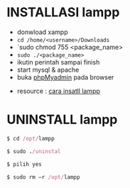 # INSTALLASI lampp

- donwload xampp
- `cd /home/<username>/Downloads`
- `sudo chmod 755 <package_name>
- `sudo ./<package_name>`
- ikutin perintah sampai finish
- start mysql & apache
- buka [phpMyadmin](http://localhost/phpmyadmin) pada browser

* resource : [cara insatll lampp](https://phoenixnap.com/kb/how-to-install-xampp-on-ubuntu)

# UNINSTALL lampp
```ruby
$ cd /opt/lampp
```
```ruby
$ sudo ./uninstal
```
```ruby
$ pilih yes
```
```ruby
$ sudo rm –r /opt/lampp
```
